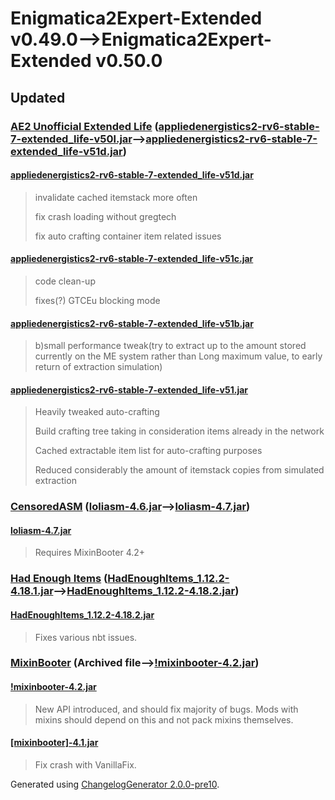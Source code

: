 # Enigmatica2Expert-Extended v0.49.0⟶Enigmatica2Expert-Extended v0.50.0

## Updated

### [AE2 Unofficial Extended Life](https://www.curseforge.com/minecraft/mc-mods/ae2-extended-life) ([appliedenergistics2-rv6-stable-7-extended_life-v50l.jar](https://www.curseforge.com/minecraft/mc-mods/ae2-extended-life/files/3676375)⟶[appliedenergistics2-rv6-stable-7-extended_life-v51d.jar](https://www.curseforge.com/minecraft/mc-mods/ae2-extended-life/files/3687535))

#### [appliedenergistics2-rv6-stable-7-extended_life-v51d.jar](https://www.curseforge.com/minecraft/mc-mods/ae2-extended-life/files/3687535)
  > 
  > invalidate cached itemstack more often
  > 
  > fix crash loading without gregtech
  > 
  > fix auto crafting container item related issues
  > 
#### [appliedenergistics2-rv6-stable-7-extended_life-v51c.jar](https://www.curseforge.com/minecraft/mc-mods/ae2-extended-life/files/3686258)
  > 
  > code clean-up
  > 
  > fixes(?) GTCEu blocking mode
  > 
#### [appliedenergistics2-rv6-stable-7-extended_life-v51b.jar](https://www.curseforge.com/minecraft/mc-mods/ae2-extended-life/files/3684261)
  > 
  > b)small performance tweak(try to extract up to the amount stored currently on the ME system rather than Long maximum value, to early return of extraction simulation)
  > 
#### [appliedenergistics2-rv6-stable-7-extended_life-v51.jar](https://www.curseforge.com/minecraft/mc-mods/ae2-extended-life/files/3683376)
  > 
  > Heavily tweaked auto-crafting
  > 
  > Build crafting tree taking in consideration items already in the network
  > 
  > Cached extractable item list for auto-crafting purposes
  > 
  > Reduced considerably the amount of itemstack copies from simulated extraction
  > 
### [CensoredASM](https://www.curseforge.com/minecraft/mc-mods/lolasm) ([loliasm-4.6.jar](https://www.curseforge.com/minecraft/mc-mods/lolasm/files/3650472)⟶[loliasm-4.7.jar](https://www.curseforge.com/minecraft/mc-mods/lolasm/files/3687835))

#### [loliasm-4.7.jar](https://www.curseforge.com/minecraft/mc-mods/lolasm/files/3687835)
  > 
  > Requires MixinBooter 4.2+
  > 
### [Had Enough Items](https://www.curseforge.com/minecraft/mc-mods/had-enough-items) ([HadEnoughItems_1.12.2-4.18.1.jar](https://www.curseforge.com/minecraft/mc-mods/had-enough-items/files/3671148)⟶[HadEnoughItems_1.12.2-4.18.2.jar](https://www.curseforge.com/minecraft/mc-mods/had-enough-items/files/3687729))

#### [HadEnoughItems_1.12.2-4.18.2.jar](https://www.curseforge.com/minecraft/mc-mods/had-enough-items/files/3687729)
  > 
  > Fixes various nbt issues.
  > 
### [MixinBooter](https://www.curseforge.com/minecraft/mc-mods/mixin-booter) (Archived file⟶[!mixinbooter-4.2.jar](https://www.curseforge.com/minecraft/mc-mods/mixin-booter/files/3687785))

#### [!mixinbooter-4.2.jar](https://www.curseforge.com/minecraft/mc-mods/mixin-booter/files/3687785)
  > 
  > New API introduced, and should fix majority of bugs. Mods with mixins should depend on this and not pack mixins themselves.
  > 
#### [[mixinbooter]-4.1.jar](https://www.curseforge.com/minecraft/mc-mods/mixin-booter/files/3679872)
  > 
  > Fix crash with VanillaFix.
  > 

Generated using [ChangelogGenerator 2.0.0-pre10](https://github.com/TheRandomLabs/ChangelogGenerator).
